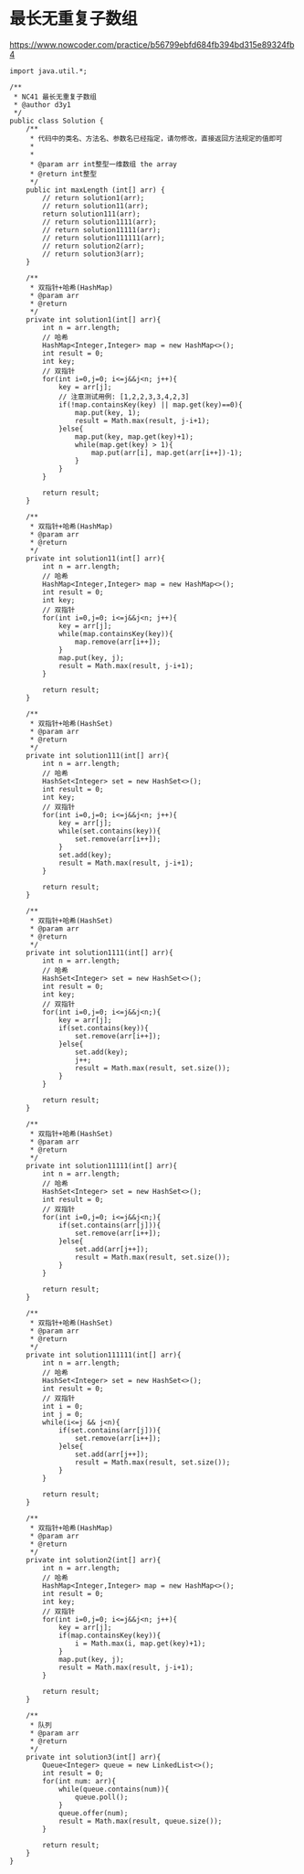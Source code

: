 # 最长无重复子数组
https://www.nowcoder.com/practice/b56799ebfd684fb394bd315e89324fb4

    import java.util.*;
    
    /**
     * NC41 最长无重复子数组
     * @author d3y1
     */
    public class Solution {
        /**
         * 代码中的类名、方法名、参数名已经指定，请勿修改，直接返回方法规定的值即可
         *
         *
         * @param arr int整型一维数组 the array
         * @return int整型
         */
        public int maxLength (int[] arr) {
            // return solution1(arr);
            // return solution11(arr);
            return solution111(arr);
            // return solution1111(arr);
            // return solution11111(arr);
            // return solution111111(arr);
            // return solution2(arr);
            // return solution3(arr);
        }
    
        /**
         * 双指针+哈希(HashMap)
         * @param arr
         * @return
         */
        private int solution1(int[] arr){
            int n = arr.length;
            // 哈希
            HashMap<Integer,Integer> map = new HashMap<>();
            int result = 0;
            int key;
            // 双指针
            for(int i=0,j=0; i<=j&&j<n; j++){
                key = arr[j];
                // 注意测试用例: [1,2,2,3,3,4,2,3]
                if(!map.containsKey(key) || map.get(key)==0){
                    map.put(key, 1);
                    result = Math.max(result, j-i+1);
                }else{
                    map.put(key, map.get(key)+1);
                    while(map.get(key) > 1){
                        map.put(arr[i], map.get(arr[i++])-1);
                    }
                }
            }
    
            return result;
        }
    
        /**
         * 双指针+哈希(HashMap)
         * @param arr
         * @return
         */
        private int solution11(int[] arr){
            int n = arr.length;
            // 哈希
            HashMap<Integer,Integer> map = new HashMap<>();
            int result = 0;
            int key;
            // 双指针
            for(int i=0,j=0; i<=j&&j<n; j++){
                key = arr[j];
                while(map.containsKey(key)){
                    map.remove(arr[i++]);
                }
                map.put(key, j);
                result = Math.max(result, j-i+1);
            }
    
            return result;
        }
    
        /**
         * 双指针+哈希(HashSet)
         * @param arr
         * @return
         */
        private int solution111(int[] arr){
            int n = arr.length;
            // 哈希
            HashSet<Integer> set = new HashSet<>();
            int result = 0;
            int key;
            // 双指针
            for(int i=0,j=0; i<=j&&j<n; j++){
                key = arr[j];
                while(set.contains(key)){
                    set.remove(arr[i++]);
                }
                set.add(key);
                result = Math.max(result, j-i+1);
            }
    
            return result;
        }
    
        /**
         * 双指针+哈希(HashSet)
         * @param arr
         * @return
         */
        private int solution1111(int[] arr){
            int n = arr.length;
            // 哈希
            HashSet<Integer> set = new HashSet<>();
            int result = 0;
            int key;
            // 双指针
            for(int i=0,j=0; i<=j&&j<n;){
                key = arr[j];
                if(set.contains(key)){
                    set.remove(arr[i++]);
                }else{
                    set.add(key);
                    j++;
                    result = Math.max(result, set.size());
                }
            }
    
            return result;
        }
    
        /**
         * 双指针+哈希(HashSet)
         * @param arr
         * @return
         */
        private int solution11111(int[] arr){
            int n = arr.length;
            // 哈希
            HashSet<Integer> set = new HashSet<>();
            int result = 0;
            // 双指针
            for(int i=0,j=0; i<=j&&j<n;){
                if(set.contains(arr[j])){
                    set.remove(arr[i++]);
                }else{
                    set.add(arr[j++]);
                    result = Math.max(result, set.size());
                }
            }
    
            return result;
        }
    
        /**
         * 双指针+哈希(HashSet)
         * @param arr
         * @return
         */
        private int solution111111(int[] arr){
            int n = arr.length;
            // 哈希
            HashSet<Integer> set = new HashSet<>();
            int result = 0;
            // 双指针
            int i = 0;
            int j = 0;
            while(i<=j && j<n){
                if(set.contains(arr[j])){
                    set.remove(arr[i++]);
                }else{
                    set.add(arr[j++]);
                    result = Math.max(result, set.size());
                }
            }
    
            return result;
        }
    
        /**
         * 双指针+哈希(HashMap)
         * @param arr
         * @return
         */
        private int solution2(int[] arr){
            int n = arr.length;
            // 哈希
            HashMap<Integer,Integer> map = new HashMap<>();
            int result = 0;
            int key;
            // 双指针
            for(int i=0,j=0; i<=j&&j<n; j++){
                key = arr[j];
                if(map.containsKey(key)){
                    i = Math.max(i, map.get(key)+1);
                }
                map.put(key, j);
                result = Math.max(result, j-i+1);
            }
    
            return result;
        }
    
        /**
         * 队列
         * @param arr
         * @return
         */
        private int solution3(int[] arr){
            Queue<Integer> queue = new LinkedList<>();
            int result = 0;
            for(int num: arr){
                while(queue.contains(num)){
                    queue.poll();
                }
                queue.offer(num);
                result = Math.max(result, queue.size());
            }
    
            return result;
        }
    }
    

